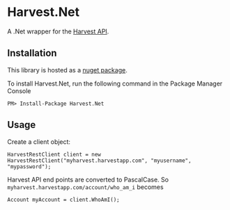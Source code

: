 Harvest.Net
===========

A .Net wrapper for the [Harvest API][1].

Installation
------------

This library is hosted as a [nuget package][2].

To install Harvest.Net, run the following command in the Package Manager Console

    PM> Install-Package Harvest.Net

Usage
-----

Create a client object:

    HarvestRestClient client = new HarvestRestClient("myharvest.harvestapp.com", "myusername", "mypassword");

Harvest API end points are converted to PascalCase. So `myharvest.harvestapp.com/account/who_am_i` becomes

    Account myAccount = client.WhoAmI();

[1]:https://github.com/harvesthq/api
[2]:https://www.nuget.org/packages/Harvest.Net/

